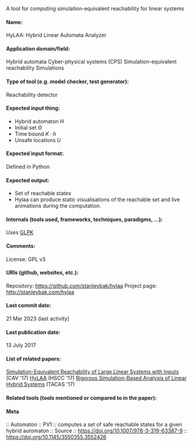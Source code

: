 A tool for computing simulation-equivalent reachability for linear systems

#### Name:
HyLAA: Hybrid Linear Automata Analyzer

#### Application domain/field:
Hybrid automata
Cyber-physical systems (CPS)
Simulation-equivalent reachability
Simulations

#### Type of tool (e.g. model checker, test generator):
Reachability detector

#### Expected input thing:
- Hybrid automaton $H$
- Initial set $\Theta$
- Time bound $K \cdot h$
- Unsafe locations $U$

#### Expected input format:
Defined in Python

#### Expected output:
- Set of reachable states
- Hylaa can produce static visualisations of the reachable set and live animations during the computation.

#### Internals (tools used, frameworks, techniques, paradigms, ...):
Uses [GLPK](Libraries/GLPK.md)

#### Comments:
License: GPL v3

#### URIs (github, websites, etc.):
Repository: https://github.com/stanleybak/hylaa
Project page: http://stanleybak.com/hylaa

#### Last commit date:
21 Mar 2023 (last activity)

#### Last publication date:
13 July 2017

#### List of related papers:
[Simulation-Equivalent Reachability of Large Linear Systems with Inputs](https://doi.org/10.1007/978-3-319-63387-9_20) (CAV '17)
[HyLAA](https://doi.org/10.1145/3049797.3049808) (HSCC '17)
[Rigorous Simulation-Based Analysis of Linear Hybrid Systems](https://doi.org/10.1007/978-3-662-54577-5_32) (TACAS '17)

#### Related tools (tools mentioned or compared to in the paper):

#### Meta
:: Automaton
:: PV1 :: computes a set of safe reachable states for a given hybrid automaton
:: Source :: https://doi.org/10.1007/978-3-319-63387-9 :: https://doi.org/10.1145/3550355.3552426
